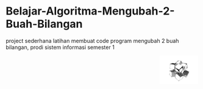 # Belajar-Algoritma-Mengubah-2-Buah-Bilangan
project sederhana latihan membuat code program mengubah 2 buah bilangan, prodi sistem informasi semester 1

<p align="right">
<img src="https://github.com/Rexus17/REXUS17-PLANNING/blob/master/giphy-unscreen.gif" width="100">
</p>
